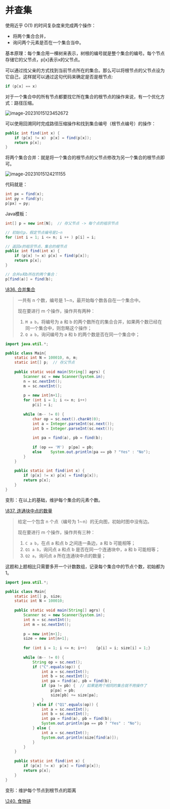 # 并查集

使用近乎 O(1) 的时间复杂度来完成两个操作：

+ 将两个集合合并，
+ 询问两个元素是否在一个集合当中。

基本原理：每个集合用一棵树来表示，树根的编号就是整个集合的编号。每个节点存储它的父节点，p[x]表示x的父节点。

可以通过找父亲的方式找到当前节点所在的集合。那么可以将根节点的父节点设为它自己，这样就可以通过这句代码来确定是否是根节点:

```java
if (p[x] == x)
```

对于一个集合中的所有节点都要找它所在集合的根节点的操作来说，有一个优化方式：路径压缩。

![image-20231015123452672](https://gitee.com/LowProfile666/image-bed/raw/master/img/202310151234699.png)

可以使用回溯同时完成路径压缩操作和找到集合编号（根节点编号）的操作：

```java
public int find(int x) {
    if (p[x] != x)	p[x] = find(p[x]);
    return p[x];
}
```

将两个集合合并：就是将一个集合的根节点的父节点修改为另一个集合的根节点即可。

![image-20231015124211155](https://gitee.com/LowProfile666/image-bed/raw/master/img/202310151242187.png)

代码就是：

```java
int px = find(x);
int py = find(y);
p[px] = py;
```

Java模板：

```java
int[] p = new int[N];  // 存父节点 -> 每个点的祖宗节点

// 初始化p，假定节点编号是1~n
for (int i = 1; i <= n; i ++ ) p[i] = i;

// 返回x的祖宗节点，集合的根节点
public int find(int x) {
    if (p[x] != x) p[x] = find(p[x]);
    return p[x];
}

// 合并a和b所在的两个集合：
p[find(a)] = find(b);
```

[\836. 合并集合](https://www.acwing.com/problem/content/838/)

> 一共有 n 个数，编号是 1∼n，最开始每个数各自在一个集合中。
>
> 现在要进行 m 个操作，操作共有两种：
>
> 1. `M a b`，将编号为 a 和 b 的两个数所在的集合合并，如果两个数已经在同一个集合中，则忽略这个操作；
> 2. `Q a b`，询问编号为 a 和 b 的两个数是否在同一个集合中；

```java
import java.util.*;

public class Main{
    static int N = 100010, n, m;
    static int[] p;  // 存父节点
    
    public static void main(String[] agrs) {
        Scanner sc = new Scanner(System.in);
        n = sc.nextInt();
        m = sc.nextInt();
        
        p = new int[n+1];
        for (int i = 1; i <= n; i++)
            p[i] = i;
        
        while (m-- != 0) {
            char op = sc.next().charAt(0);
            int a = Integer.parseInt(sc.next());
            int b = Integer.parseInt(sc.next());
            
            int pa = find(a), pb = find(b);
            
            if (op == 'M')  p[pa] = pb;
            else    System.out.println(pa == pb ? "Yes" : "No");
        }
    }
    
    public static int find(int x) {
        if (p[x] != x) p[x] = find(p[x]);
        return p[x];
    }
}
```

变形：在以上的基础，维护每个集合的元素个数。

[\837. 连通块中点的数量](https://www.acwing.com/problem/content/839/)

> 给定一个包含 n 个点（编号为 1∼n）的无向图，初始时图中没有边。
>
> 现在要进行 m 个操作，操作共有三种：
>
> 1. `C a b`，在点 a 和点 b 之间连一条边，a 和 b 可能相等；
> 2. `Q1 a b`，询问点 a 和点 b 是否在同一个连通块中，a 和 b 可能相等；
> 3. `Q2 a`，询问点 a 所在连通块中点的数量；

这题和上题相比只需要多开一个计数数组，记录每个集合中的节点个数，初始都为 1。

```java
import java.util.*;

public class Main{
    static int[] p, size;
    static int N = 100010;
    
    public static void main(String[] agrs) {
        Scanner sc = new Scanner(System.in);
        int n = sc.nextInt();
        int m = sc.nextInt();
        
        p = new int[n+1];
        size = new int[n+1];
        
        for (int i = 1; i <= n; i++)    {p[i] = i; size[i] = 1;}
        
        while (m-- != 0) {
            String op = sc.next();
            if ("C".equals(op)) {
                int a = sc.nextInt();
                int b = sc.nextInt();
                int pa = find(a), pb = find(b);
                if (pa != pb) {  // 如果是两个相同的集合就不用操作了
                    p[pa] = pb;
                    size[pb] += size[pa];
                }
            } else if ("Q1".equals(op)) {
                int a = sc.nextInt();
                int b = sc.nextInt();
                int pa = find(a), pb = find(b);
                System.out.println(pa == pb ? "Yes" : "No");
            } else {
                int a = sc.nextInt();
                System.out.println(size[find(a)]);
            }
        }
    }
    
    public static int find(int x) {
        if (p[x] != x)  p[x] = find(p[x]);
        return p[x];
    }
}
```



变形：维护每个节点到根节点的距离

[\240. 食物链](https://www.acwing.com/problem/content/242/)
